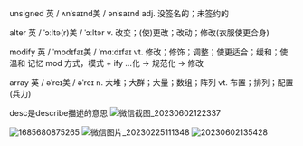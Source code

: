 unsigned
英 / ʌnˈsaɪnd美 / ənˈsaɪnd
adj.
没签名的；未签约的

alter
英 / ˈɔːltə(r)美 / ˈɔːltər
v.
改变；(使)更改；改动；修改(衣服使更合身)

modify
英 / ˈmɒdɪfaɪ美 / ˈmɑːdɪfaɪ
vt.
修改；修饰；调整；使更适合；缓和；使温和
记忆
mod 方式，模式 + ify …化 → 规范化 → 修改

array
英 / əˈreɪ美 / əˈreɪ
n.
大堆；大群；大量；数组；阵列
vt.
布置；排列；配置(兵力)


desc是describe描述的意思
![微信截图_20230602122337](https://yangpicbed.oss-cn-guangzhou.aliyuncs.com/微信截图_20230602122337.png)

![1685680875265](https://yangpicbed.oss-cn-guangzhou.aliyuncs.com/1685680875265.png)
![微信图片_20230225111348](https://yangpicbed.oss-cn-guangzhou.aliyuncs.com/微信图片_20230225111348.png)
![20230602135428](https://yangpicbed.oss-cn-guangzhou.aliyuncs.com/20230602135428.png)